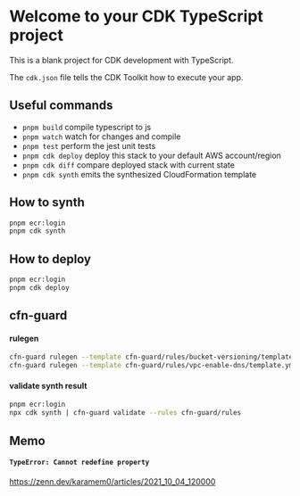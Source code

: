 # Welcome to your CDK TypeScript project

This is a blank project for CDK development with TypeScript.

The `cdk.json` file tells the CDK Toolkit how to execute your app.

## Useful commands

- `pnpm build` compile typescript to js
- `pnpm watch` watch for changes and compile
- `pnpm test` perform the jest unit tests
- `pnpm cdk deploy` deploy this stack to your default AWS account/region
- `pnpm cdk diff` compare deployed stack with current state
- `pnpm cdk synth` emits the synthesized CloudFormation template

## How to synth

```bash
pnpm ecr:login
pnpm cdk synth
```

## How to deploy

```bash
pnpm ecr:login
pnpm cdk deploy
```

## cfn-guard

#### rulegen

```bash
cfn-guard rulegen --template cfn-guard/rules/bucket-versioning/template.yml --output cfn-guard/rules/bucket-versioning/bucket-versioning.guard
cfn-guard rulegen --template cfn-guard/rules/vpc-enable-dns/template.yml --output cfn-guard/rules/vpc-enable-dns/vpc-enable-dns.guard
```

#### validate synth result

```bash
pnpm ecr:login
npx cdk synth | cfn-guard validate --rules cfn-guard/rules
```

## Memo

#### `TypeError: Cannot redefine property`

https://zenn.dev/karamem0/articles/2021_10_04_120000

